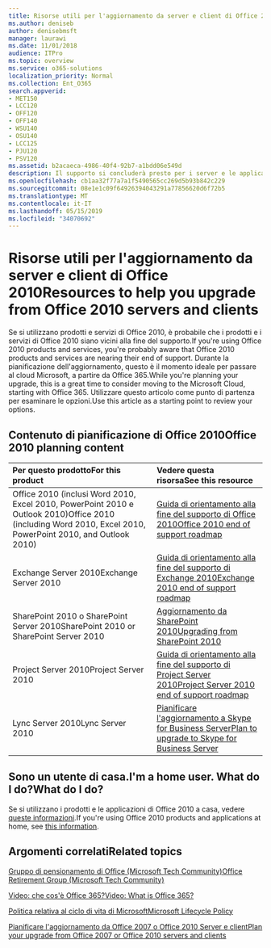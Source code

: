 ```yaml
---
title: Risorse utili per l'aggiornamento da server e client di Office 2010
ms.author: deniseb
author: denisebmsft
manager: laurawi
ms.date: 11/01/2018
audience: ITPro
ms.topic: overview
ms.service: o365-solutions
localization_priority: Normal
ms.collection: Ent_O365
search.appverid:
- MET150
- LCC120
- OFF120
- OFF140
- WSU140
- OSU140
- LCC125
- PJU120
- PSV120
ms.assetid: b2acaeca-4986-40f4-92b7-a1bdd06e549d
description: Il supporto si concluderà presto per i server e le applicazioni client di Office 2010 e non sono disponibili contratti di supporto personalizzato. Utilizzare questo articolo per iniziare a pianificare l'aggiornamento.
ms.openlocfilehash: cb1aa32f77a7a1f5490565cc269d5b93b842c229
ms.sourcegitcommit: 08e1e1c09f64926394043291a77856620d6f72b5
ms.translationtype: MT
ms.contentlocale: it-IT
ms.lasthandoff: 05/15/2019
ms.locfileid: "34070692"
---
```

# <a name="resources-to-help-you-upgrade-from-office-2010-servers-and-clients"></a><span data-ttu-id="76a55-104">Risorse utili per l'aggiornamento da server e client di Office 2010</span><span class="sxs-lookup"><span data-stu-id="76a55-104">Resources to help you upgrade from Office 2010 servers and clients</span></span>

<span data-ttu-id="76a55-105">Se si utilizzano prodotti e servizi di Office 2010, è probabile che i prodotti e i servizi di Office 2010 siano vicini alla fine del supporto.</span><span class="sxs-lookup"><span data-stu-id="76a55-105">If you're using Office 2010 products and services, you're probably aware that Office 2010 products and services are nearing their end of support.</span></span> <span data-ttu-id="76a55-106">Durante la pianificazione dell'aggiornamento, questo è il momento ideale per passare al cloud Microsoft, a partire da Office 365.</span><span class="sxs-lookup"><span data-stu-id="76a55-106">While you're planning your upgrade, this is a great time to consider moving to the Microsoft Cloud, starting with Office 365.</span></span> <span data-ttu-id="76a55-107">Utilizzare questo articolo come punto di partenza per esaminare le opzioni.</span><span class="sxs-lookup"><span data-stu-id="76a55-107">Use this article as a starting point to review your options.</span></span>
      
## <a name="office-2010-planning-content"></a><span data-ttu-id="76a55-108">Contenuto di pianificazione di Office 2010</span><span class="sxs-lookup"><span data-stu-id="76a55-108">Office 2010 planning content</span></span>
  
|<span data-ttu-id="76a55-109">**Per questo prodotto**</span><span class="sxs-lookup"><span data-stu-id="76a55-109">**For this product**</span></span>|<span data-ttu-id="76a55-110">**Vedere questa risorsa**</span><span class="sxs-lookup"><span data-stu-id="76a55-110">**See this resource**</span></span>|
|:-----|:-----|
|<span data-ttu-id="76a55-111">Office 2010 (inclusi Word 2010, Excel 2010, PowerPoint 2010 e Outlook 2010)</span><span class="sxs-lookup"><span data-stu-id="76a55-111">Office 2010 (including Word 2010, Excel 2010, PowerPoint 2010, and Outlook 2010)</span></span>  <br/> |[<span data-ttu-id="76a55-112">Guida di orientamento alla fine del supporto di Office 2010</span><span class="sxs-lookup"><span data-stu-id="76a55-112">Office 2010 end of support roadmap</span></span>](https://docs.microsoft.com/DeployOffice/office-2010-end-support-roadmap) <br/> |
|<span data-ttu-id="76a55-113">Exchange Server 2010</span><span class="sxs-lookup"><span data-stu-id="76a55-113">Exchange Server 2010</span></span>  <br/> |[<span data-ttu-id="76a55-114">Guida di orientamento alla fine del supporto di Exchange 2010</span><span class="sxs-lookup"><span data-stu-id="76a55-114">Exchange 2010 end of support roadmap</span></span>](exchange-2010-end-of-support.md) <br/> |
|<span data-ttu-id="76a55-115">SharePoint 2010 o SharePoint Server 2010</span><span class="sxs-lookup"><span data-stu-id="76a55-115">SharePoint 2010 or SharePoint Server 2010</span></span>  <br/> |[<span data-ttu-id="76a55-116">Aggiornamento da SharePoint 2010</span><span class="sxs-lookup"><span data-stu-id="76a55-116">Upgrading from SharePoint 2010</span></span>](upgrade-from-sharepoint-2010.md) <br/> |
|<span data-ttu-id="76a55-117">Project Server 2010</span><span class="sxs-lookup"><span data-stu-id="76a55-117">Project Server 2010</span></span> <br/> | [<span data-ttu-id="76a55-118">Guida di orientamento alla fine del supporto di Project Server 2010</span><span class="sxs-lookup"><span data-stu-id="76a55-118">Project Server 2010 end of support roadmap</span></span>](project-server-2010-end-of-support.md) <br/> |
|<span data-ttu-id="76a55-119">Lync Server 2010</span><span class="sxs-lookup"><span data-stu-id="76a55-119">Lync Server 2010</span></span> <br/> | [<span data-ttu-id="76a55-120">Pianificare l'aggiornamento a Skype for Business Server</span><span class="sxs-lookup"><span data-stu-id="76a55-120">Plan to upgrade to Skype for Business Server</span></span>](https://docs.microsoft.com/skypeforbusiness/plan-your-deployment/upgrade) <br/> |
    
## <a name="im-a-home-user-what-do-i-do"></a><span data-ttu-id="76a55-121">Sono un utente di casa.</span><span class="sxs-lookup"><span data-stu-id="76a55-121">I'm a home user.</span></span> <span data-ttu-id="76a55-122">What do I do?</span><span class="sxs-lookup"><span data-stu-id="76a55-122">What do I do?</span></span>

<span data-ttu-id="76a55-123">Se si utilizzano i prodotti e le applicazioni di Office 2010 a casa, vedere [queste informazioni](plan-upgrade-previous-versions-office.md#im-a-home-user-what-do-i-do).</span><span class="sxs-lookup"><span data-stu-id="76a55-123">If you're using Office 2010 products and applications at home, see [this information](plan-upgrade-previous-versions-office.md#im-a-home-user-what-do-i-do).</span></span>

## <a name="related-topics"></a><span data-ttu-id="76a55-124">Argomenti correlati</span><span class="sxs-lookup"><span data-stu-id="76a55-124">Related topics</span></span>

[<span data-ttu-id="76a55-125">Gruppo di pensionamento di Office (Microsoft Tech Community)</span><span class="sxs-lookup"><span data-stu-id="76a55-125">Office Retirement Group (Microsoft Tech Community)</span></span>](https://go.microsoft.com/fwlink/?linkid=842065)
  
[<span data-ttu-id="76a55-126">Video: che cos'è Office 365?</span><span class="sxs-lookup"><span data-stu-id="76a55-126">Video: What is Office 365?</span></span>](https://support.office.com/article/847caf12-2589-452c-8aca-1c009797678b.aspx)
  
[<span data-ttu-id="76a55-127">Politica relativa al ciclo di vita di Microsoft</span><span class="sxs-lookup"><span data-stu-id="76a55-127">Microsoft Lifecycle Policy</span></span>](https://go.microsoft.com/fwlink/?linkid=865200)

[<span data-ttu-id="76a55-128">Pianificare l'aggiornamento da Office 2007 o Office 2010 Server e client</span><span class="sxs-lookup"><span data-stu-id="76a55-128">Plan your upgrade from Office 2007 or Office 2010 servers and clients</span></span>](plan-upgrade-previous-versions-office.md)

